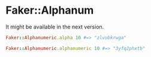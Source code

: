 # Faker::Alphanum

It might be available in the next version.

```ruby
Faker::Alphanumeric.alpha 10 #=> "zlvubkrwga"

Faker::Alphanumeric.alphanumeric 10 #=> "3yfq2phxtb"
```
